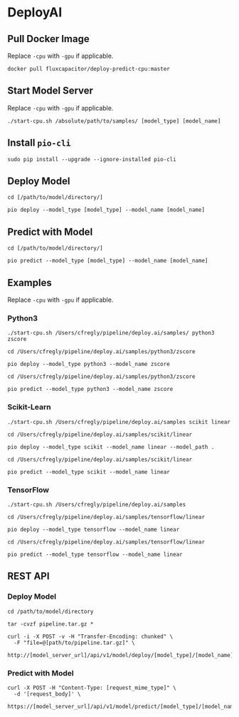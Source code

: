 # DeployAI 
## Pull Docker Image 
Replace `-cpu` with `-gpu` if applicable.
```
docker pull fluxcapacitor/deploy-predict-cpu:master
```

## Start Model Server
Replace `-cpu` with `-gpu` if applicable.
```
./start-cpu.sh /absolute/path/to/samples/ [model_type] [model_name] 
```

## Install `pio-cli`
```
sudo pip install --upgrade --ignore-installed pio-cli
```

## Deploy Model
```
cd [/path/to/model/directory/]

pio deploy --model_type [model_type] --model_name [model_name]
```

## Predict with Model
```
cd [/path/to/model/directory/]

pio predict --model_type [model_type] --model_name [model_name]
```

## Examples
Replace `-cpu` with `-gpu` if applicable.

### Python3
```
./start-cpu.sh /Users/cfregly/pipeline/deploy.ai/samples/ python3 zscore
```
```
cd /Users/cfregly/pipeline/deploy.ai/samples/python3/zscore

pio deploy --model_type python3 --model_name zscore 
```
```
cd /Users/cfregly/pipeline/deploy.ai/samples/python3/zscore

pio predict --model_type python3 --model_name zscore
```

### Scikit-Learn
```
./start-cpu.sh /Users/cfregly/pipeline/deploy.ai/samples scikit linear 
```
```
cd /Users/cfregly/pipeline/deploy.ai/samples/scikit/linear

pio deploy --model_type scikit --model_name linear --model_path .
```
```
cd /Users/cfregly/pipeline/deploy.ai/samples/scikit/linear

pio predict --model_type scikit --model_name linear 
```

### TensorFlow
```
./start-cpu.sh /Users/cfregly/pipeline/deploy.ai/samples
```
```
cd /Users/cfregly/pipeline/deploy.ai/samples/tensorflow/linear

pio deploy --model_type tensorflow --model_name linear
```
```
cd /Users/cfregly/pipeline/deploy.ai/samples/tensorflow/linear

pio predict --model_type tensorflow --model_name linear 
```

## REST API
### Deploy Model
```
cd /path/to/model/directory
```
```
tar -cvzf pipeline.tar.gz *
```
```
curl -i -X POST -v -H "Transfer-Encoding: chunked" \
  -F "file=@[path/to/pipeline.tar.gz]" \
  http://[model_server_url]/api/v1/model/deploy/[model_type]/[model_name]
```
### Predict with Model
```
curl -X POST -H "Content-Type: [request_mime_type]" \
  -d '[request_body]' \
  https://[model_server_url]/api/v1/model/predict/[model_type]/[model_name]
```
